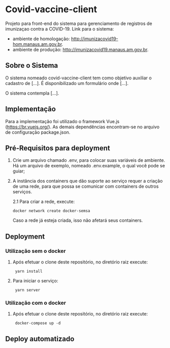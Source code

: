 # Covid-vaccine-client

Projeto para front-end do sistema para gerenciamento de registros de imunizaçao contra a COVID-19. Link para o sistema: 
- ambiente de homologação: http://imunizacovid19-hom.manaus.am.gov.br.
- ambiente de produção: http://imunizacovid19.manaus.am.gov.br.

## Sobre o Sistema

O sistema nomeado covid-vaccine-client tem como objetivo auxiliar o cadastro de [...]. É disponibilizado um formulário onde [...].

O sistema contempla [...].

## Implementação

Para a implementação foi utilizado o framework Vue.js (https://br.vuejs.org/).
As demais dependências encontram-se no arquivo de configuração package.json.

## Pré-Requisitos para deployment

 1. Crie um arquivo chamado .env, para colocar suas variáveis de ambiente. Há um arquivo de exemplo, nomeado .env.example, o qual você pode se guiar;

 2. A instância dos containers que dão suporte ao serviço requer a criação de uma rede, para que possa se comunicar com containers de outros serviços. 
    
    2.1 Para criar a rede, execute:

        docker network create docker-semsa

     Caso a rede já esteja criada, isso não afetará seus containers.


## Deployment

### Utilização sem o docker

1. Após efetuar o clone deste repositório, no diretório raiz execute:

        yarn install

2. Para iniciar o serviço:

        yarn server

### Utilização com o docker

1. Após efetuar o clone deste repositório, no diretório raiz execute:
        
        docker-compose up -d


## Deploy automatizado